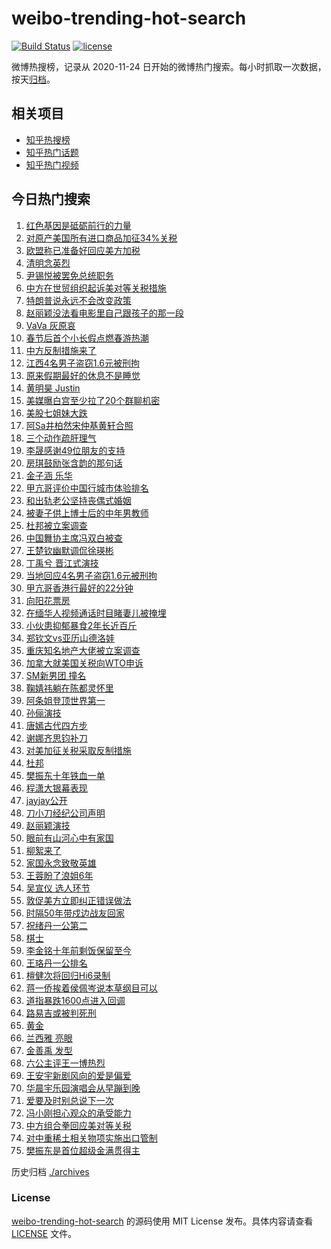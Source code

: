 # weibo-trending-hot-search

[![Build Status](https://github.com/justjavac/weibo-trending-hot-search/workflows/ci/badge.svg?branch=master)](https://github.com/justjavac/weibo-trending-hot-search/actions)
[![license](https://img.shields.io/github/license/justjavac/weibo-trending-hot-search)](https://github.com/justjavac/weibo-trending-hot-search/blob/master/LICENSE)

微博热搜榜，记录从 2020-11-24 日开始的微博热门搜索。每小时抓取一次数据，按天[归档](./archives)。

## 相关项目

- [知乎热搜榜](https://github.com/justjavac/zhihu-trending-top-search)
- [知乎热门话题](https://github.com/justjavac/zhihu-trending-hot-questions)
- [知乎热门视频](https://github.com/justjavac/zhihu-trending-hot-video)

## 今日热门搜索

<!-- BEGIN -->
<!-- 最后更新时间 Sat Apr 05 2025 06:14:17 GMT+0800 (China Standard Time) -->

1. [红色基因是砥砺前行的力量](https://s.weibo.com//weibo?q=%23%E7%BA%A2%E8%89%B2%E5%9F%BA%E5%9B%A0%E6%98%AF%E7%A0%A5%E7%A0%BA%E5%89%8D%E8%A1%8C%E7%9A%84%E5%8A%9B%E9%87%8F%23&Refer=new_time)
1. [对原产美国所有进口商品加征34%关税](https://s.weibo.com//weibo?q=%23%E5%AF%B9%E5%8E%9F%E4%BA%A7%E7%BE%8E%E5%9B%BD%E6%89%80%E6%9C%89%E8%BF%9B%E5%8F%A3%E5%95%86%E5%93%81%E5%8A%A0%E5%BE%8134%25%E5%85%B3%E7%A8%8E%23&t=31&band_rank=8&Refer=top)
1. [欧盟称已准备好回应美方加税](https://s.weibo.com//weibo?q=%23%E6%AC%A7%E7%9B%9F%E7%A7%B0%E5%B7%B2%E5%87%86%E5%A4%87%E5%A5%BD%E5%9B%9E%E5%BA%94%E7%BE%8E%E6%96%B9%E5%8A%A0%E7%A8%8E%23&t=31&band_rank=10&Refer=top)
1. [清明念英烈](https://s.weibo.com//weibo?q=%23%E6%B8%85%E6%98%8E%E5%BF%B5%E8%8B%B1%E7%83%88%23&t=31&band_rank=3&Refer=top)
1. [尹锡悦被罢免总统职务](https://s.weibo.com//weibo?q=%23%E5%B0%B9%E9%94%A1%E6%82%A6%E8%A2%AB%E7%BD%A2%E5%85%8D%E6%80%BB%E7%BB%9F%E8%81%8C%E5%8A%A1%23&t=31&band_rank=39&Refer=top)
1. [中方在世贸组织起诉美对等关税措施](https://s.weibo.com//weibo?q=%23%E4%B8%AD%E6%96%B9%E5%9C%A8%E4%B8%96%E8%B4%B8%E7%BB%84%E7%BB%87%E8%B5%B7%E8%AF%89%E7%BE%8E%E5%AF%B9%E7%AD%89%E5%85%B3%E7%A8%8E%E6%8E%AA%E6%96%BD%23&t=31&band_rank=12&Refer=top)
1. [特朗普说永远不会改变政策](https://s.weibo.com//weibo?q=%23%E7%89%B9%E6%9C%97%E6%99%AE%E8%AF%B4%E6%B0%B8%E8%BF%9C%E4%B8%8D%E4%BC%9A%E6%94%B9%E5%8F%98%E6%94%BF%E7%AD%96%23&t=31&band_rank=32&Refer=top)
1. [赵丽颖没法看电影里自己跟孩子的那一段](https://s.weibo.com//weibo?q=%23%E8%B5%B5%E4%B8%BD%E9%A2%96%E6%B2%A1%E6%B3%95%E7%9C%8B%E7%94%B5%E5%BD%B1%E9%87%8C%E8%87%AA%E5%B7%B1%E8%B7%9F%E5%AD%A9%E5%AD%90%E7%9A%84%E9%82%A3%E4%B8%80%E6%AE%B5%23&t=31&band_rank=31&Refer=top)
1. [VaVa 灰原哀](https://s.weibo.com//weibo?q=VaVa%20%E7%81%B0%E5%8E%9F%E5%93%80&t=31&band_rank=14&Refer=top)
1. [春节后首个小长假点燃春游热潮](https://s.weibo.com//weibo?q=%23%E6%98%A5%E8%8A%82%E5%90%8E%E9%A6%96%E4%B8%AA%E5%B0%8F%E9%95%BF%E5%81%87%E7%82%B9%E7%87%83%E6%98%A5%E6%B8%B8%E7%83%AD%E6%BD%AE%23&t=31&band_rank=9&Refer=top)
1. [中方反制措施来了](https://s.weibo.com//weibo?q=%23%E4%B8%AD%E6%96%B9%E5%8F%8D%E5%88%B6%E6%8E%AA%E6%96%BD%E6%9D%A5%E4%BA%86%23&t=31&band_rank=5&Refer=top)
1. [江西4名男子盗窃1.6元被刑拘](https://s.weibo.com//weibo?q=%23%E6%B1%9F%E8%A5%BF4%E5%90%8D%E7%94%B7%E5%AD%90%E7%9B%97%E7%AA%831.6%E5%85%83%E8%A2%AB%E5%88%91%E6%8B%98%23&t=31&band_rank=43&Refer=top)
1. [原来假期最好的休息不是睡觉](https://s.weibo.com//weibo?q=%23%E5%8E%9F%E6%9D%A5%E5%81%87%E6%9C%9F%E6%9C%80%E5%A5%BD%E7%9A%84%E4%BC%91%E6%81%AF%E4%B8%8D%E6%98%AF%E7%9D%A1%E8%A7%89%23&t=31&band_rank=2&Refer=top)
1. [黄明昊 Justin](https://s.weibo.com//weibo?q=%E9%BB%84%E6%98%8E%E6%98%8A%20Justin&t=31&band_rank=11&Refer=top)
1. [美媒曝白宫至少拉了20个群聊机密](https://s.weibo.com//weibo?q=%23%E7%BE%8E%E5%AA%92%E6%9B%9D%E7%99%BD%E5%AE%AB%E8%87%B3%E5%B0%91%E6%8B%89%E4%BA%8620%E4%B8%AA%E7%BE%A4%E8%81%8A%E6%9C%BA%E5%AF%86%23&t=31&band_rank=20&Refer=top)
1. [美股七姐妹大跌](https://s.weibo.com//weibo?q=%23%E7%BE%8E%E8%82%A1%E4%B8%83%E5%A7%90%E5%A6%B9%E5%A4%A7%E8%B7%8C%23&t=31&band_rank=29&Refer=top)
1. [阿Sa井柏然宋仲基黄轩合照](https://s.weibo.com//weibo?q=%E9%98%BFSa%E4%BA%95%E6%9F%8F%E7%84%B6%E5%AE%8B%E4%BB%B2%E5%9F%BA%E9%BB%84%E8%BD%A9%E5%90%88%E7%85%A7&t=31&band_rank=15&Refer=top)
1. [三个动作疏肝理气](https://s.weibo.com//weibo?q=%23%E4%B8%89%E4%B8%AA%E5%8A%A8%E4%BD%9C%E7%96%8F%E8%82%9D%E7%90%86%E6%B0%94%23&t=31&band_rank=28&Refer=top)
1. [李晟感谢49位朋友的支持](https://s.weibo.com//weibo?q=%E6%9D%8E%E6%99%9F%E6%84%9F%E8%B0%A249%E4%BD%8D%E6%9C%8B%E5%8F%8B%E7%9A%84%E6%94%AF%E6%8C%81&t=31&band_rank=7&Refer=top)
1. [房琪鼓励张含韵的那句话](https://s.weibo.com//weibo?q=%23%E6%88%BF%E7%90%AA%E9%BC%93%E5%8A%B1%E5%BC%A0%E5%90%AB%E9%9F%B5%E7%9A%84%E9%82%A3%E5%8F%A5%E8%AF%9D%23&t=31&band_rank=26&Refer=top)
1. [金子涵 乐华](https://s.weibo.com//weibo?q=%E9%87%91%E5%AD%90%E6%B6%B5%20%E4%B9%90%E5%8D%8E&t=31&band_rank=21&Refer=top)
1. [甲亢哥评价中国行城市体验排名](https://s.weibo.com//weibo?q=%23%E7%94%B2%E4%BA%A2%E5%93%A5%E8%AF%84%E4%BB%B7%E4%B8%AD%E5%9B%BD%E8%A1%8C%E5%9F%8E%E5%B8%82%E4%BD%93%E9%AA%8C%E6%8E%92%E5%90%8D%23&t=31&band_rank=6&Refer=top)
1. [和出轨老公坚持丧偶式婚姻](https://s.weibo.com//weibo?q=%E5%92%8C%E5%87%BA%E8%BD%A8%E8%80%81%E5%85%AC%E5%9D%9A%E6%8C%81%E4%B8%A7%E5%81%B6%E5%BC%8F%E5%A9%9A%E5%A7%BB&t=31&band_rank=22&Refer=top)
1. [被妻子供上博士后的中年男教师](https://s.weibo.com//weibo?q=%23%E8%A2%AB%E5%A6%BB%E5%AD%90%E4%BE%9B%E4%B8%8A%E5%8D%9A%E5%A3%AB%E5%90%8E%E7%9A%84%E4%B8%AD%E5%B9%B4%E7%94%B7%E6%95%99%E5%B8%88%23&t=31&band_rank=33&Refer=top)
1. [杜邦被立案调查](https://s.weibo.com//weibo?q=%23%E6%9D%9C%E9%82%A6%E8%A2%AB%E7%AB%8B%E6%A1%88%E8%B0%83%E6%9F%A5%23&t=31&band_rank=34&Refer=top)
1. [中国舞协主席冯双白被查](https://s.weibo.com//weibo?q=%23%E4%B8%AD%E5%9B%BD%E8%88%9E%E5%8D%8F%E4%B8%BB%E5%B8%AD%E5%86%AF%E5%8F%8C%E7%99%BD%E8%A2%AB%E6%9F%A5%23&t=31&band_rank=44&Refer=top)
1. [王楚钦幽默调侃徐瑛彬](https://s.weibo.com//weibo?q=%23%E7%8E%8B%E6%A5%9A%E9%92%A6%E5%B9%BD%E9%BB%98%E8%B0%83%E4%BE%83%E5%BE%90%E7%91%9B%E5%BD%AC%23&t=31&band_rank=25&Refer=top)
1. [丁禹兮 晋江式演技](https://s.weibo.com//weibo?q=%E4%B8%81%E7%A6%B9%E5%85%AE%20%E6%99%8B%E6%B1%9F%E5%BC%8F%E6%BC%94%E6%8A%80&t=31&band_rank=13&Refer=top)
1. [当地回应4名男子盗窃1.6元被刑拘](https://s.weibo.com//weibo?q=%23%E5%BD%93%E5%9C%B0%E5%9B%9E%E5%BA%944%E5%90%8D%E7%94%B7%E5%AD%90%E7%9B%97%E7%AA%831.6%E5%85%83%E8%A2%AB%E5%88%91%E6%8B%98%23&t=31&band_rank=31&Refer=top)
1. [甲亢哥香港行最好的22分钟](https://s.weibo.com//weibo?q=%E7%94%B2%E4%BA%A2%E5%93%A5%E9%A6%99%E6%B8%AF%E8%A1%8C%E6%9C%80%E5%A5%BD%E7%9A%8422%E5%88%86%E9%92%9F&t=31&band_rank=30&Refer=top)
1. [向阳花票房](https://s.weibo.com//weibo?q=%E5%90%91%E9%98%B3%E8%8A%B1%E7%A5%A8%E6%88%BF&t=31&band_rank=36&Refer=top)
1. [在缅华人视频通话时目睹妻儿被掩埋](https://s.weibo.com//weibo?q=%23%E5%9C%A8%E7%BC%85%E5%8D%8E%E4%BA%BA%E8%A7%86%E9%A2%91%E9%80%9A%E8%AF%9D%E6%97%B6%E7%9B%AE%E7%9D%B9%E5%A6%BB%E5%84%BF%E8%A2%AB%E6%8E%A9%E5%9F%8B%23&t=31&band_rank=38&Refer=top)
1. [小伙患抑郁暴食2年长近百斤](https://s.weibo.com//weibo?q=%23%E5%B0%8F%E4%BC%99%E6%82%A3%E6%8A%91%E9%83%81%E6%9A%B4%E9%A3%9F2%E5%B9%B4%E9%95%BF%E8%BF%91%E7%99%BE%E6%96%A4%23&t=31&band_rank=45&Refer=top)
1. [郑钦文vs亚历山德洛娃](https://s.weibo.com//weibo?q=%23%E9%83%91%E9%92%A6%E6%96%87vs%E4%BA%9A%E5%8E%86%E5%B1%B1%E5%BE%B7%E6%B4%9B%E5%A8%83%23&t=31&band_rank=16&Refer=top)
1. [重庆知名地产大佬被立案调查](https://s.weibo.com//weibo?q=%23%E9%87%8D%E5%BA%86%E7%9F%A5%E5%90%8D%E5%9C%B0%E4%BA%A7%E5%A4%A7%E4%BD%AC%E8%A2%AB%E7%AB%8B%E6%A1%88%E8%B0%83%E6%9F%A5%23&t=31&band_rank=46&Refer=top)
1. [加拿大就美国关税向WTO申诉](https://s.weibo.com//weibo?q=%23%E5%8A%A0%E6%8B%BF%E5%A4%A7%E5%B0%B1%E7%BE%8E%E5%9B%BD%E5%85%B3%E7%A8%8E%E5%90%91WTO%E7%94%B3%E8%AF%89%23&t=31&band_rank=10&Refer=top)
1. [SM新男团 撞名](https://s.weibo.com//weibo?q=SM%E6%96%B0%E7%94%B7%E5%9B%A2%20%E6%92%9E%E5%90%8D&t=31&band_rank=18&Refer=top)
1. [鞠婧祎躺在陈都灵怀里](https://s.weibo.com//weibo?q=%23%E9%9E%A0%E5%A9%A7%E7%A5%8E%E8%BA%BA%E5%9C%A8%E9%99%88%E9%83%BD%E7%81%B5%E6%80%80%E9%87%8C%23&t=31&band_rank=17&Refer=top)
1. [阿条姐登顶世界第一](https://s.weibo.com//weibo?q=%23%E9%98%BF%E6%9D%A1%E5%A7%90%E7%99%BB%E9%A1%B6%E4%B8%96%E7%95%8C%E7%AC%AC%E4%B8%80%23&t=31&band_rank=29&Refer=top)
1. [孙俪演技](https://s.weibo.com//weibo?q=%E5%AD%99%E4%BF%AA%E6%BC%94%E6%8A%80&t=31&band_rank=24&Refer=top)
1. [唐嫣古代四方步](https://s.weibo.com//weibo?q=%23%E5%94%90%E5%AB%A3%E5%8F%A4%E4%BB%A3%E5%9B%9B%E6%96%B9%E6%AD%A5%23&t=31&band_rank=39&Refer=top)
1. [谢娜齐思钧补刀](https://s.weibo.com//weibo?q=%23%E8%B0%A2%E5%A8%9C%E9%BD%90%E6%80%9D%E9%92%A7%E8%A1%A5%E5%88%80%23&t=31&band_rank=41&Refer=top)
1. [对美加征关税采取反制措施](https://s.weibo.com//weibo?q=%23%E5%AF%B9%E7%BE%8E%E5%8A%A0%E5%BE%81%E5%85%B3%E7%A8%8E%E9%87%87%E5%8F%96%E5%8F%8D%E5%88%B6%E6%8E%AA%E6%96%BD%23&t=31&band_rank=37&Refer=top)
1. [杜邦](https://s.weibo.com//weibo?q=%E6%9D%9C%E9%82%A6&t=31&band_rank=50&Refer=top)
1. [樊振东十年铁血一单](https://s.weibo.com//weibo?q=%23%E6%A8%8A%E6%8C%AF%E4%B8%9C%E5%8D%81%E5%B9%B4%E9%93%81%E8%A1%80%E4%B8%80%E5%8D%95%23&t=31&band_rank=46&Refer=top)
1. [程潇大银幕表现](https://s.weibo.com//weibo?q=%E7%A8%8B%E6%BD%87%E5%A4%A7%E9%93%B6%E5%B9%95%E8%A1%A8%E7%8E%B0&t=31&band_rank=29&Refer=top)
1. [jayjay公开](https://s.weibo.com//weibo?q=%23jayjay%E5%85%AC%E5%BC%80%23&t=31&band_rank=27&Refer=top)
1. [刀小刀经纪公司声明](https://s.weibo.com//weibo?q=%23%E5%88%80%E5%B0%8F%E5%88%80%E7%BB%8F%E7%BA%AA%E5%85%AC%E5%8F%B8%E5%A3%B0%E6%98%8E%23&t=31&band_rank=38&Refer=top)
1. [赵丽颖演技](https://s.weibo.com//weibo?q=%E8%B5%B5%E4%B8%BD%E9%A2%96%E6%BC%94%E6%8A%80&t=31&band_rank=19&Refer=top)
1. [眼前有山河心中有家国](https://s.weibo.com//weibo?q=%23%E7%9C%BC%E5%89%8D%E6%9C%89%E5%B1%B1%E6%B2%B3%E5%BF%83%E4%B8%AD%E6%9C%89%E5%AE%B6%E5%9B%BD%23&t=31&band_rank=42&Refer=top)
1. [柳絮来了](https://s.weibo.com//weibo?q=%E6%9F%B3%E7%B5%AE%E6%9D%A5%E4%BA%86&t=31&band_rank=45&Refer=top)
1. [家国永念致敬英雄](https://s.weibo.com//weibo?q=%23%E5%AE%B6%E5%9B%BD%E6%B0%B8%E5%BF%B5%E8%87%B4%E6%95%AC%E8%8B%B1%E9%9B%84%23&Refer=new_time)
1. [王蓉盼了浪姐6年](https://s.weibo.com//weibo?q=%23%E7%8E%8B%E8%93%89%E7%9B%BC%E4%BA%86%E6%B5%AA%E5%A7%906%E5%B9%B4%23&t=31&band_rank=50&Refer=top)
1. [吴宣仪 选人环节](https://s.weibo.com//weibo?q=%E5%90%B4%E5%AE%A3%E4%BB%AA%20%E9%80%89%E4%BA%BA%E7%8E%AF%E8%8A%82&t=31&band_rank=50&Refer=top)
1. [敦促美方立即纠正错误做法](https://s.weibo.com//weibo?q=%23%E6%95%A6%E4%BF%83%E7%BE%8E%E6%96%B9%E7%AB%8B%E5%8D%B3%E7%BA%A0%E6%AD%A3%E9%94%99%E8%AF%AF%E5%81%9A%E6%B3%95%23&t=31&band_rank=46&Refer=top)
1. [时隔50年带戍边战友回家](https://s.weibo.com//weibo?q=%23%E6%97%B6%E9%9A%9450%E5%B9%B4%E5%B8%A6%E6%88%8D%E8%BE%B9%E6%88%98%E5%8F%8B%E5%9B%9E%E5%AE%B6%23&t=31&band_rank=10&Refer=top)
1. [祝绪丹一公第二](https://s.weibo.com//weibo?q=%23%E7%A5%9D%E7%BB%AA%E4%B8%B9%E4%B8%80%E5%85%AC%E7%AC%AC%E4%BA%8C%23&t=31&band_rank=35&Refer=top)
1. [棋士](https://s.weibo.com//weibo?q=%E6%A3%8B%E5%A3%AB&t=31&band_rank=27&Refer=top)
1. [李金铭十年前剩饭保留至今](https://s.weibo.com//weibo?q=%23%E6%9D%8E%E9%87%91%E9%93%AD%E5%8D%81%E5%B9%B4%E5%89%8D%E5%89%A9%E9%A5%AD%E4%BF%9D%E7%95%99%E8%87%B3%E4%BB%8A%23&t=31&band_rank=42&Refer=top)
1. [王珞丹一公排名](https://s.weibo.com//weibo?q=%23%E7%8E%8B%E7%8F%9E%E4%B8%B9%E4%B8%80%E5%85%AC%E6%8E%92%E5%90%8D%23&t=31&band_rank=34&Refer=top)
1. [檀健次将回归Hi6录制](https://s.weibo.com//weibo?q=%23%E6%AA%80%E5%81%A5%E6%AC%A1%E5%B0%86%E5%9B%9E%E5%BD%92Hi6%E5%BD%95%E5%88%B6%23&t=31&band_rank=47&Refer=top)
1. [蒋一侨挨着侯佩岑说本草纲目可以](https://s.weibo.com//weibo?q=%E8%92%8B%E4%B8%80%E4%BE%A8%E6%8C%A8%E7%9D%80%E4%BE%AF%E4%BD%A9%E5%B2%91%E8%AF%B4%E6%9C%AC%E8%8D%89%E7%BA%B2%E7%9B%AE%E5%8F%AF%E4%BB%A5&t=31&band_rank=41&Refer=top)
1. [道指暴跌1600点进入回调](https://s.weibo.com//weibo?q=%E9%81%93%E6%8C%87%E6%9A%B4%E8%B7%8C1600%E7%82%B9%E8%BF%9B%E5%85%A5%E5%9B%9E%E8%B0%83&t=31&band_rank=23&Refer=top)
1. [路易吉或被判死刑](https://s.weibo.com//weibo?q=%23%E8%B7%AF%E6%98%93%E5%90%89%E6%88%96%E8%A2%AB%E5%88%A4%E6%AD%BB%E5%88%91%23&t=31&band_rank=1&Refer=top)
1. [黄金](https://s.weibo.com//weibo?q=%E9%BB%84%E9%87%91&t=31&band_rank=4&Refer=top)
1. [兰西雅 亮眼](https://s.weibo.com//weibo?q=%E5%85%B0%E8%A5%BF%E9%9B%85%20%E4%BA%AE%E7%9C%BC&t=31&band_rank=39&Refer=top)
1. [金善禹 发型](https://s.weibo.com//weibo?q=%E9%87%91%E5%96%84%E7%A6%B9%20%E5%8F%91%E5%9E%8B&t=31&band_rank=42&Refer=top)
1. [六公主评王一博热烈](https://s.weibo.com//weibo?q=%23%E5%85%AD%E5%85%AC%E4%B8%BB%E8%AF%84%E7%8E%8B%E4%B8%80%E5%8D%9A%E7%83%AD%E7%83%88%23&t=31&band_rank=47&Refer=top)
1. [王安宇新剧风向的爱是偏爱](https://s.weibo.com//weibo?q=%E7%8E%8B%E5%AE%89%E5%AE%87%E6%96%B0%E5%89%A7%E9%A3%8E%E5%90%91%E7%9A%84%E7%88%B1%E6%98%AF%E5%81%8F%E7%88%B1&t=31&band_rank=49&Refer=top)
1. [华晨宇乐园演唱会从早蹦到晚](https://s.weibo.com//weibo?q=%23%E5%8D%8E%E6%99%A8%E5%AE%87%E4%B9%90%E5%9B%AD%E6%BC%94%E5%94%B1%E4%BC%9A%E4%BB%8E%E6%97%A9%E8%B9%A6%E5%88%B0%E6%99%9A%23&t=31&band_rank=36&Refer=top)
1. [爱要及时别总说下一次](https://s.weibo.com//weibo?q=%23%E7%88%B1%E8%A6%81%E5%8F%8A%E6%97%B6%E5%88%AB%E6%80%BB%E8%AF%B4%E4%B8%8B%E4%B8%80%E6%AC%A1%23&t=31&band_rank=40&Refer=top)
1. [冯小刚担心观众的承受能力](https://s.weibo.com//weibo?q=%23%E5%86%AF%E5%B0%8F%E5%88%9A%E6%8B%85%E5%BF%83%E8%A7%82%E4%BC%97%E7%9A%84%E6%89%BF%E5%8F%97%E8%83%BD%E5%8A%9B%23&t=31&band_rank=47&Refer=top)
1. [中方组合拳回应美对等关税](https://s.weibo.com//weibo?q=%23%E4%B8%AD%E6%96%B9%E7%BB%84%E5%90%88%E6%8B%B3%E5%9B%9E%E5%BA%94%E7%BE%8E%E5%AF%B9%E7%AD%89%E5%85%B3%E7%A8%8E%23&t=31&band_rank=48&Refer=top)
1. [对中重稀土相关物项实施出口管制](https://s.weibo.com//weibo?q=%23%E5%AF%B9%E4%B8%AD%E9%87%8D%E7%A8%80%E5%9C%9F%E7%9B%B8%E5%85%B3%E7%89%A9%E9%A1%B9%E5%AE%9E%E6%96%BD%E5%87%BA%E5%8F%A3%E7%AE%A1%E5%88%B6%23&t=31&band_rank=49&Refer=top)
1. [樊振东是首位超级金满贯得主](https://s.weibo.com//weibo?q=%23%E6%A8%8A%E6%8C%AF%E4%B8%9C%E6%98%AF%E9%A6%96%E4%BD%8D%E8%B6%85%E7%BA%A7%E9%87%91%E6%BB%A1%E8%B4%AF%E5%BE%97%E4%B8%BB%23&t=31&band_rank=50&Refer=top)

<!-- END -->

历史归档 [./archives](./archives)

### License

[weibo-trending-hot-search](https://github.com/justjavac/weibo-trending-hot-search) 的源码使用 MIT License
发布。具体内容请查看 [LICENSE](./LICENSE) 文件。
